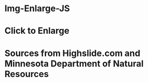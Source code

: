 # Img-Enlarge-JS

# Click to Enlarge
# Sources from Highslide.com and Minnesota Department of Natural Resources

